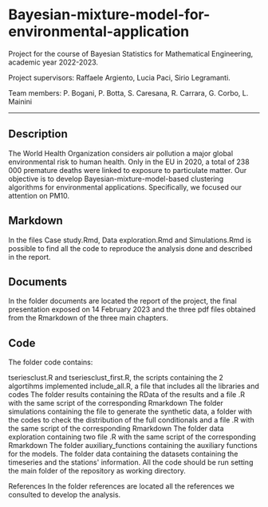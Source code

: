 # Bayesian-mixture-model-for-environmental-application
Project for the course of Bayesian Statistics for Mathematical Engineering, academic year 2022-2023.

Project supervisors: Raffaele Argiento, Lucia Paci, Sirio Legramanti.

Team members: P. Bogani, P. Botta, S. Caresana, R. Carrara, G. Corbo, L. Mainini

---

## Description
The World Health Organization considers air pollution a major global environmental risk to human health. Only in the EU in 2020, a total of 238 000 premature deaths were linked to exposure to particulate matter. Our objective is to develop Bayesian-mixture-model-based clustering algorithms for environmental applications. Specifically, we focused our attention on PM10.

## Markdown
In the files Case study.Rmd, Data exploration.Rmd and Simulations.Rmd is possible to find all the code to reproduce the analysis done and described in the report.

## Documents
In the folder documents are located the report of the project, the final presentation exposed on 14 February 2023 and the three pdf files obtained from the Rmarkdown of the three main chapters.

## Code
The folder code contains:

tseriesclust.R and tseriesclust_first.R, the scripts containing the 2 algortihms implemented
include_all.R, a file that includes all the libraries and codes
The folder results containing the RData of the results and a file .R with the same script of the corresponding Rmarkdown
The folder simulations containing the file to generate the synthetic data, a folder with the codes to check the distribution of the full conditionals and a file .R with the same script of the corresponding Rmarkdown
The folder data exploration containing two file .R with the same script of the corresponding Rmarkdown
The folder auxiliary_functions containing the auxiliary functions for the models.
The folder data containing the datasets containing the timeseries and the stations' information.
All the code should be run setting the main folder of the repository as working directory.

References
In the folder references are located all the references we consulted to develop the analysis.
